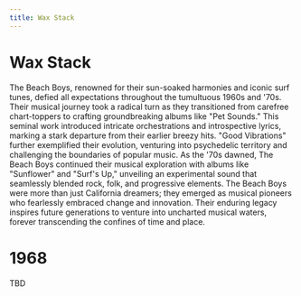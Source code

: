 ```yaml
---
title: Wax Stack
---
```


<body>
  <div class="waxStack-container">
    <div class="waxStack-header1">
      <div class="waxStack-background1"></div>
      <div class="waxStack-foreground1"></div>
      <h1 class="waxStack-title1">Wax Stack</h1>
    </div>
    <section class="waxStack-content1">
      The Beach Boys, renowned for their sun-soaked harmonies and iconic surf
      tunes, defied all expectations throughout the tumultuous 1960s and '70s.
      Their musical journey took a radical turn as they transitioned from
      carefree chart-toppers to crafting groundbreaking albums like "Pet
      Sounds." This seminal work introduced intricate orchestrations and
      introspective lyrics, marking a stark departure from their earlier breezy
      hits. "Good Vibrations" further exemplified their evolution, venturing
      into psychedelic territory and challenging the boundaries of popular
      music. As the '70s dawned, The Beach Boys continued their musical
      exploration with albums like "Sunflower" and "Surf's Up," unveiling an
      experimental sound that seamlessly blended rock, folk, and progressive
      elements. The Beach Boys were more than just California dreamers; they
      emerged as musical pioneers who fearlessly embraced change and innovation.
      Their enduring legacy inspires future generations to venture into
      uncharted musical waters, forever transcending the confines of time and
      place.
    </section>
    <div class="waxStack-header2">
      <div class="waxStack-background2"></div>
      <div class="waxStack-foreground2"></div>
      <h1 class="waxStack-title2">1968</h1>
    </div>
    <section class="waxStack-content2">
      <p>TBD</p>
    </section>
  </div>
</body>